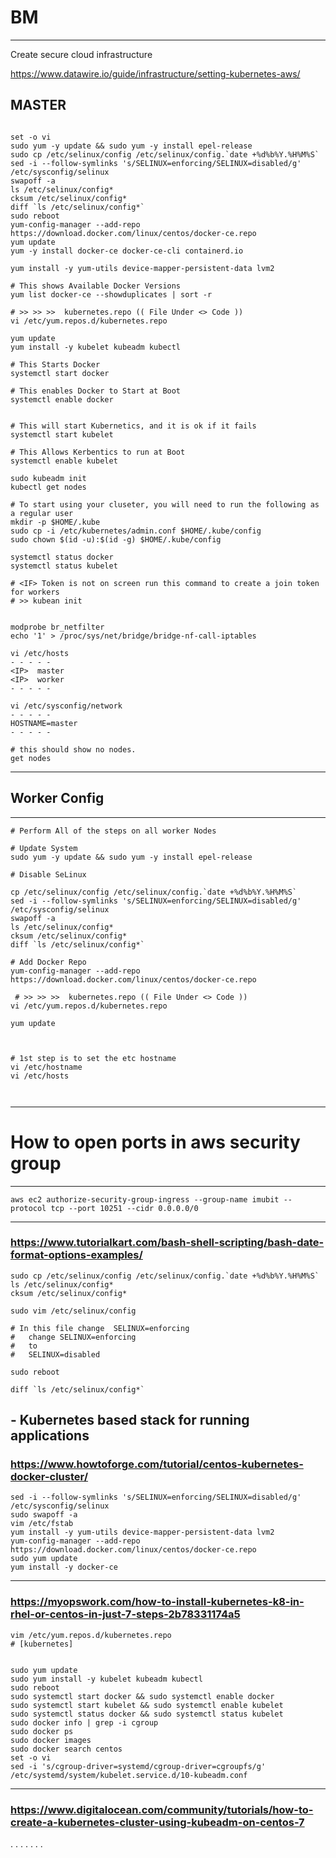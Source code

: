 # BM
---
Create secure cloud infrastructure

https://www.datawire.io/guide/infrastructure/setting-kubernetes-aws/



## MASTER

``` console

set -o vi
sudo yum -y update && sudo yum -y install epel-release
sudo cp /etc/selinux/config /etc/selinux/config.`date +%d%b%Y.%H%M%S`
sed -i --follow-symlinks 's/SELINUX=enforcing/SELINUX=disabled/g' /etc/sysconfig/selinux
swapoff -a
ls /etc/selinux/config*
cksum /etc/selinux/config*
diff `ls /etc/selinux/config*`
sudo reboot
yum-config-manager --add-repo https://download.docker.com/linux/centos/docker-ce.repo
yum update
yum -y install docker-ce docker-ce-cli containerd.io

yum install -y yum-utils device-mapper-persistent-data lvm2

# This shows Available Docker Versions
yum list docker-ce --showduplicates | sort -r

# >> >> >>  kubernetes.repo (( File Under <> Code ))
vi /etc/yum.repos.d/kubernetes.repo

yum update
yum install -y kubelet kubeadm kubectl

# This Starts Docker
systemctl start docker

# This enables Docker to Start at Boot
systemctl enable docker


# This will start Kubernetics, and it is ok if it fails
systemctl start kubelet

# This Allows Kerbentics to run at Boot
systemctl enable kubelet

sudo kubeadm init 
kubectl get nodes

# To start using your cluseter, you will need to run the following as a regular user
mkdir -p $HOME/.kube
sudo cp -i /etc/kubernetes/admin.conf $HOME/.kube/config
sudo chown $(id -u):$(id -g) $HOME/.kube/config

systemctl status docker
systemctl status kubelet

# <IF> Token is not on screen run this command to create a join token for workers
# >> kubean init


modprobe br_netfilter
echo '1' > /proc/sys/net/bridge/bridge-nf-call-iptables

vi /etc/hosts
- - - - - 
<IP>  master
<IP>  worker
- - - - - 

vi /etc/sysconfig/network
- - - - - 
HOSTNAME=master
- - - - - 

# this should show no nodes.
get nodes

```
---
## Worker Config
---
``` console
# Perform All of the steps on all worker Nodes

# Update System
sudo yum -y update && sudo yum -y install epel-release

# Disable SeLinux

cp /etc/selinux/config /etc/selinux/config.`date +%d%b%Y.%H%M%S`
sed -i --follow-symlinks 's/SELINUX=enforcing/SELINUX=disabled/g' /etc/sysconfig/selinux
swapoff -a
ls /etc/selinux/config*
cksum /etc/selinux/config*
diff `ls /etc/selinux/config*`

# Add Docker Repo
yum-config-manager --add-repo https://download.docker.com/linux/centos/docker-ce.repo

 # >> >> >>  kubernetes.repo (( File Under <> Code ))
vi /etc/yum.repos.d/kubernetes.repo

yum update



# 1st step is to set the etc hostname
vi /etc/hostname
vi /etc/hosts



```


---
# How to open ports in aws security group
---
``` console
aws ec2 authorize-security-group-ingress --group-name imubit --protocol tcp --port 10251 --cidr 0.0.0.0/0
```

---
### https://www.tutorialkart.com/bash-shell-scripting/bash-date-format-options-examples/
``` console
sudo cp /etc/selinux/config /etc/selinux/config.`date +%d%b%Y.%H%M%S`
ls /etc/selinux/config*
cksum /etc/selinux/config*

sudo vim /etc/selinux/config

# In this file change  SELINUX=enforcing
#   change SELINUX=enforcing
#   to 
#   SELINUX=disabled

sudo reboot

diff `ls /etc/selinux/config*`
```

## - Kubernetes based stack for running applications

### https://www.howtoforge.com/tutorial/centos-kubernetes-docker-cluster/

``` console
sed -i --follow-symlinks 's/SELINUX=enforcing/SELINUX=disabled/g' /etc/sysconfig/selinux
sudo swapoff -a
vim /etc/fstab
yum install -y yum-utils device-mapper-persistent-data lvm2
yum-config-manager --add-repo https://download.docker.com/linux/centos/docker-ce.repo
sudo yum update 
yum install -y docker-ce
```

--- 
### https://myopswork.com/how-to-install-kubernetes-k8-in-rhel-or-centos-in-just-7-steps-2b78331174a5

``` console
vim /etc/yum.repos.d/kubernetes.repo
# [kubernetes]


sudo yum update 
sudo yum install -y kubelet kubeadm kubectl
sudo reboot
sudo systemctl start docker && sudo systemctl enable docker
sudo systemctl start kubelet && sudo systemctl enable kubelet
sudo systemctl status docker && sudo systemctl status kubelet
sudo docker info | grep -i cgroup
sudo docker ps
sudo docker images
sudo docker search centos
set -o vi
sed -i 's/cgroup-driver=systemd/cgroup-driver=cgroupfs/g' /etc/systemd/system/kubelet.service.d/10-kubeadm.conf
```

--- 
### https://www.digitalocean.com/community/tutorials/how-to-create-a-kubernetes-cluster-using-kubeadm-on-centos-7

. . . . . . . 
 
